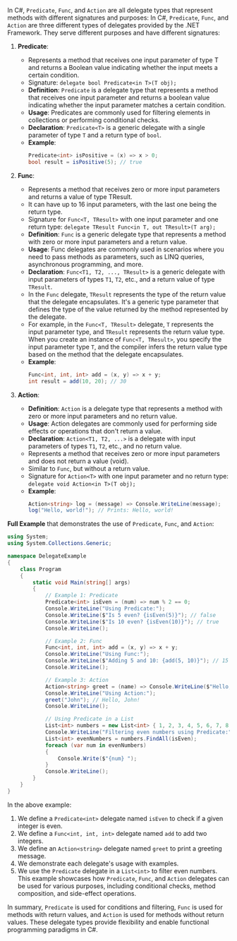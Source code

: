 In C#, `Predicate`, `Func`, and `Action` are all delegate types that represent methods with different signatures and purposes:
In C#, `Predicate`, `Func`, and `Action` are three different types of delegates provided by the .NET Framework. They serve different purposes and have different signatures:

1. **Predicate**:
   - Represents a method that receives one input parameter of type T and returns a Boolean value indicating whether the input meets a certain condition.
   - Signature: `delegate bool Predicate<in T>(T obj);`
   - **Definition**: `Predicate` is a delegate type that represents a method that receives one input parameter and returns a boolean value indicating whether the input parameter matches a certain condition.
   - **Usage**: Predicates are commonly used for filtering elements in collections or performing conditional checks.
   - **Declaration**: `Predicate<T>` is a generic delegate with a single parameter of type `T` and a return type of `bool`.
   - **Example**:
     ```csharp
     Predicate<int> isPositive = (x) => x > 0;
     bool result = isPositive(5); // true
     ```

2. **Func**:
   - Represents a method that receives zero or more input parameters and returns a value of type TResult.
   - It can have up to 16 input parameters, with the last one being the return type.
   - Signature for `Func<T, TResult>` with one input parameter and one return type: `delegate TResult Func<in T, out TResult>(T arg);`
   - **Definition**: `Func` is a generic delegate type that represents a method with zero or more input parameters and a return value.
   - **Usage**: Func delegates are commonly used in scenarios where you need to pass methods as parameters, such as LINQ queries, asynchronous programming, and more.
   - **Declaration**: `Func<T1, T2, ..., TResult>` is a generic delegate with input parameters of types `T1`, `T2`, etc., and a return value of type `TResult`.
   - In the `Func` delegate, `TResult` represents the type of the return value that the delegate encapsulates. It's a generic type parameter that defines the type of the value returned by the method represented by the delegate.
   - For example, in the `Func<T, TResult>` delegate, `T` represents the input parameter type, and `TResult` represents the return value type. When you create an instance of `Func<T, TResult>`, you specify the input parameter type `T`, and the compiler infers the return value type based on the method that the delegate encapsulates.
   - **Example**:
     ```csharp
     Func<int, int, int> add = (x, y) => x + y;
     int result = add(10, 20); // 30
     ```


4. **Action**:
   - **Definition**: `Action` is a delegate type that represents a method with zero or more input parameters and no return value.
   - **Usage**: Action delegates are commonly used for performing side effects or operations that don't return a value.
   - **Declaration**: `Action<T1, T2, ...>` is a delegate with input parameters of types `T1`, `T2`, etc., and no return value.
   - Represents a method that receives zero or more input parameters and does not return a value (void).
   - Similar to `Func`, but without a return value.
   - Signature for `Action<T>` with one input parameter and no return type: `delegate void Action<in T>(T obj);`
   - **Example**:
     ```csharp
     Action<string> log = (message) => Console.WriteLine(message);
     log("Hello, world!"); // Prints: Hello, world!
     ```

**Full Example**
that demonstrates the use of `Predicate`, `Func`, and `Action`:
```csharp
using System;
using System.Collections.Generic;

namespace DelegateExample
{
    class Program
    {
        static void Main(string[] args)
        {
            // Example 1: Predicate
            Predicate<int> isEven = (num) => num % 2 == 0;
            Console.WriteLine("Using Predicate:");
            Console.WriteLine($"Is 5 even? {isEven(5)}"); // false
            Console.WriteLine($"Is 10 even? {isEven(10)}"); // true
            Console.WriteLine();

            // Example 2: Func
            Func<int, int, int> add = (x, y) => x + y;
            Console.WriteLine("Using Func:");
            Console.WriteLine($"Adding 5 and 10: {add(5, 10)}"); // 15
            Console.WriteLine();

            // Example 3: Action
            Action<string> greet = (name) => Console.WriteLine($"Hello, {name}!");
            Console.WriteLine("Using Action:");
            greet("John"); // Hello, John!
            Console.WriteLine();

            // Using Predicate in a List
            List<int> numbers = new List<int> { 1, 2, 3, 4, 5, 6, 7, 8, 9, 10 };
            Console.WriteLine("Filtering even numbers using Predicate:");
            List<int> evenNumbers = numbers.FindAll(isEven);
            foreach (var num in evenNumbers)
            {
                Console.Write($"{num} ");
            }
            Console.WriteLine();
        }
    }
}
```
In the above example:
1. We define a `Predicate<int>` delegate named `isEven` to check if a given integer is even.
2. We define a `Func<int, int, int>` delegate named `add` to add two integers.
3. We define an `Action<string>` delegate named `greet` to print a greeting message.
4. We demonstrate each delegate's usage with examples.
5. We use the `Predicate` delegate in a `List<int>` to filter even numbers.
This example showcases how `Predicate`, `Func`, and `Action` delegates can be used for various purposes, including conditional checks, method composition, and side-effect operations.


In summary, `Predicate` is used for conditions and filtering, `Func` is used for methods with return values, and `Action` is used for methods without return values. These delegate types provide flexibility and enable functional programming paradigms in C#.
